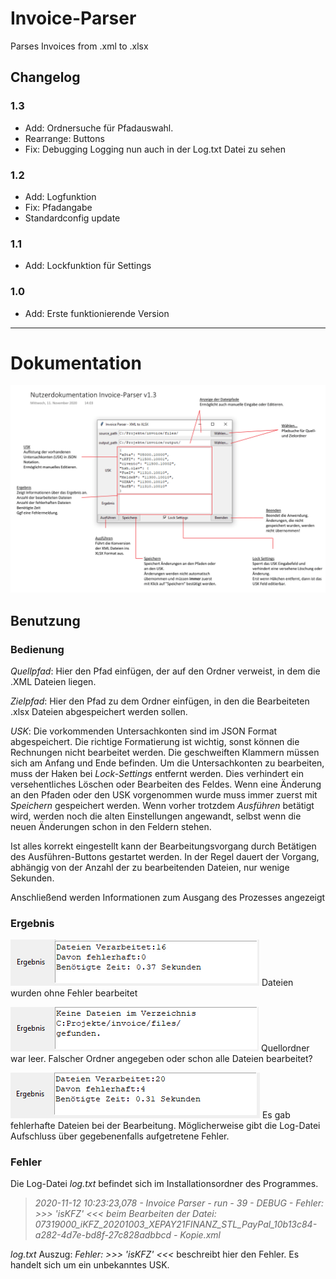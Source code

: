 # Invoice-Parser
Parses Invoices from .xml to .xlsx


## Changelog
### 1.3
- Add: Ordnersuche für Pfadauswahl.
- Rearrange: Buttons 
- Fix: Debugging Logging nun auch in der Log.txt Datei zu sehen


### 1.2
- Add: Logfunktion
- Fix: Pfadangabe
- Standardconfig update


### 1.1
- Add: Lockfunktion für Settings


### 1.0
- Add: Erste funktionierende Version

---

# Dokumentation

![Doku.png](https://github.com/florianwenzelworms/Invoice-Parser/blob/main/docs/doc1.png?raw=true)

## Benutzung
### Bedienung
*Quellpfad*: Hier den Pfad einfügen, der auf den Ordner verweist, in dem die .XML Dateien liegen.

*Zielpfad*: Hier den Pfad zu dem Ordner einfügen, in den die Bearbeiteten .xlsx Dateien abgespeichert werden sollen.

*USK*: Die vorkommenden Untersachkonten sind im JSON Format abgespeichert. Die richtige Formatierung ist wichtig, sonst können die Rechnungen nicht bearbeitet werden. Die geschweiften Klammern müssen sich am Anfang und Ende befinden.
Um die Untersachkonten zu bearbeiten, muss der Haken bei *Lock-Settings* entfernt werden. Dies verhindert ein versehentliches Löschen oder Bearbeiten des Feldes. 
Wenn eine Änderung an den Pfaden oder den USK vorgenommen wurde muss immer zuerst mit *Speichern* gespeichert werden. Wenn vorher trotzdem *Ausführen* betätigt wird, werden noch die alten Einstellungen angewandt, selbst wenn die neuen Änderungen schon in den Feldern stehen.

Ist alles korrekt eingestellt kann der Bearbeitungsvorgang durch Betätigen des Ausführen-Buttons gestartet werden. In der Regel dauert der Vorgang, abhängig von der Anzahl der zu bearbeitenden Dateien, nur wenige Sekunden. 

Anschließend werden Informationen zum Ausgang des Prozesses angezeigt

### Ergebnis
![Doku.png](https://github.com/florianwenzelworms/Invoice-Parser/blob/main/docs/doc2.png?raw=true)
Dateien wurden ohne Fehler bearbeitet

![Doku.png](https://github.com/florianwenzelworms/Invoice-Parser/blob/main/docs/doc3.png?raw=true)
Quellordner war leer. Falscher Ordner angegeben oder schon alle Dateien bearbeitet?

![Doku.png](https://github.com/florianwenzelworms/Invoice-Parser/blob/main/docs/doc4.png?raw=true)
Es gab fehlerhafte Dateien bei der Bearbeitung. Möglicherweise gibt die Log-Datei Aufschluss über gegebenenfalls aufgetretene Fehler.

### Fehler
Die Log-Datei *log.txt* befindet sich im Installationsordner des Programmes. 

>*2020-11-12 10:23:23,078 - Invoice Parser - run - 39 - DEBUG - Fehler: >>> 'isKFZ' <<< beim Bearbeiten der Datei: 07319000_iKFZ_20201003_XEPAY21FINANZ_STL_PayPal_10b13c84-a282-4d7e-bd8f-27c828adbbcd - Kopie.xml*

*log.txt* Auszug: *Fehler: >>> 'isKFZ' <<<* beschreibt hier den Fehler. Es handelt sich um ein unbekanntes USK.
